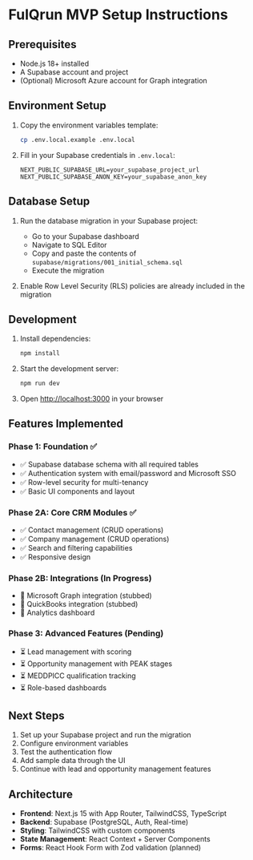 # FulQrun MVP Setup Instructions

## Prerequisites

- Node.js 18+ installed
- A Supabase account and project
- (Optional) Microsoft Azure account for Graph integration

## Environment Setup

1. Copy the environment variables template:
   ```bash
   cp .env.local.example .env.local
   ```

2. Fill in your Supabase credentials in `.env.local`:
   ```
   NEXT_PUBLIC_SUPABASE_URL=your_supabase_project_url
   NEXT_PUBLIC_SUPABASE_ANON_KEY=your_supabase_anon_key
   ```

## Database Setup

1. Run the database migration in your Supabase project:
   - Go to your Supabase dashboard
   - Navigate to SQL Editor
   - Copy and paste the contents of `supabase/migrations/001_initial_schema.sql`
   - Execute the migration

2. Enable Row Level Security (RLS) policies are already included in the migration

## Development

1. Install dependencies:
   ```bash
   npm install
   ```

2. Start the development server:
   ```bash
   npm run dev
   ```

3. Open [http://localhost:3000](http://localhost:3000) in your browser

## Features Implemented

### Phase 1: Foundation ✅
- ✅ Supabase database schema with all required tables
- ✅ Authentication system with email/password and Microsoft SSO
- ✅ Row-level security for multi-tenancy
- ✅ Basic UI components and layout

### Phase 2A: Core CRM Modules ✅
- ✅ Contact management (CRUD operations)
- ✅ Company management (CRUD operations)
- ✅ Search and filtering capabilities
- ✅ Responsive design

### Phase 2B: Integrations (In Progress)
- 🔄 Microsoft Graph integration (stubbed)
- 🔄 QuickBooks integration (stubbed)
- 🔄 Analytics dashboard

### Phase 3: Advanced Features (Pending)
- ⏳ Lead management with scoring
- ⏳ Opportunity management with PEAK stages
- ⏳ MEDDPICC qualification tracking
- ⏳ Role-based dashboards

## Next Steps

1. Set up your Supabase project and run the migration
2. Configure environment variables
3. Test the authentication flow
4. Add sample data through the UI
5. Continue with lead and opportunity management features

## Architecture

- **Frontend**: Next.js 15 with App Router, TailwindCSS, TypeScript
- **Backend**: Supabase (PostgreSQL, Auth, Real-time)
- **Styling**: TailwindCSS with custom components
- **State Management**: React Context + Server Components
- **Forms**: React Hook Form with Zod validation (planned)
